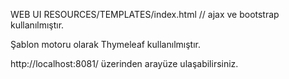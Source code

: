 WEB UI RESOURCES/TEMPLATES/index.html
// ajax ve bootstrap kullanılmıştır.

Şablon motoru olarak Thymeleaf kullanılmıştır.

http://localhost:8081/ üzerinden arayüze ulaşabilirsiniz.
